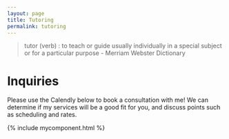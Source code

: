 ```yaml
---
layout: page
title: Tutoring
permalink: tutoring
---
```


> tutor (verb)
> : to teach or guide usually individually in a special subject or for a particular purpose - Merriam Webster Dictionary

# Inquiries

Please use the Calendly below to book a consultation with me!
We can determine if my services will be a good fit for you,
and discuss points such as scheduling and rates.

{% include mycomponent.html %}
